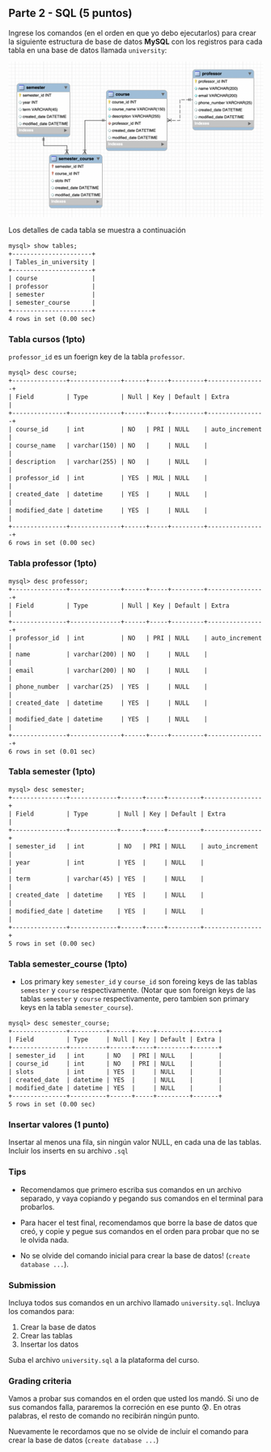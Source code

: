 ## Parte 2 - SQL (5 puntos)

Ingrese los comandos (en el orden en que yo debo ejecutarlos) para crear la siguiente estructura de base de datos **MySQL** con los registros para cada tabla en una base de datos llamada `university`:

![](./bd.png)

Los detalles de cada tabla se muestra a continuación

```
mysql> show tables;
+----------------------+
| Tables_in_university |
+----------------------+
| course               |
| professor            |
| semester             |
| semester_course      |
+----------------------+
4 rows in set (0.00 sec)
```

### Tabla cursos (1pto)

`professor_id` es un foerign key de la tabla `professor`.

```
mysql> desc course;
+---------------+--------------+------+-----+---------+----------------+
| Field         | Type         | Null | Key | Default | Extra          |
+---------------+--------------+------+-----+---------+----------------+
| course_id     | int          | NO   | PRI | NULL    | auto_increment |
| course_name   | varchar(150) | NO   |     | NULL    |                |
| description   | varchar(255) | NO   |     | NULL    |                |
| professor_id  | int          | YES  | MUL | NULL    |                |
| created_date  | datetime     | YES  |     | NULL    |                |
| modified_date | datetime     | YES  |     | NULL    |                |
+---------------+--------------+------+-----+---------+----------------+
6 rows in set (0.00 sec)
```

### Tabla professor (1pto)

```
mysql> desc professor;
+---------------+--------------+------+-----+---------+----------------+
| Field         | Type         | Null | Key | Default | Extra          |
+---------------+--------------+------+-----+---------+----------------+
| professor_id  | int          | NO   | PRI | NULL    | auto_increment |
| name          | varchar(200) | NO   |     | NULL    |                |
| email         | varchar(200) | NO   |     | NULL    |                |
| phone_number  | varchar(25)  | YES  |     | NULL    |                |
| created_date  | datetime     | YES  |     | NULL    |                |
| modified_date | datetime     | YES  |     | NULL    |                |
+---------------+--------------+------+-----+---------+----------------+
6 rows in set (0.01 sec)
```

### Tabla semester (1pto)

```
mysql> desc semester;
+---------------+-------------+------+-----+---------+----------------+
| Field         | Type        | Null | Key | Default | Extra          |
+---------------+-------------+------+-----+---------+----------------+
| semester_id   | int         | NO   | PRI | NULL    | auto_increment |
| year          | int         | YES  |     | NULL    |                |
| term          | varchar(45) | YES  |     | NULL    |                |
| created_date  | datetime    | YES  |     | NULL    |                |
| modified_date | datetime    | YES  |     | NULL    |                |
+---------------+-------------+------+-----+---------+----------------+
5 rows in set (0.00 sec)
```

### Tabla semester_course (1pto)

- Los primary key `semester_id` y `course_id` son foreing keys de las tablas `semester` y `course` respectivamente. (Notar que son foreign keys de las tablas `semester` y `course` respectivamente, pero tambien son primary keys en la tabla `semester_course`).

```
mysql> desc semester_course;
+---------------+----------+------+-----+---------+-------+
| Field         | Type     | Null | Key | Default | Extra |
+---------------+----------+------+-----+---------+-------+
| semester_id   | int      | NO   | PRI | NULL    |       |
| course_id     | int      | NO   | PRI | NULL    |       |
| slots         | int      | YES  |     | NULL    |       |
| created_date  | datetime | YES  |     | NULL    |       |
| modified_date | datetime | YES  |     | NULL    |       |
+---------------+----------+------+-----+---------+-------+
5 rows in set (0.00 sec)
```

### Insertar valores (1 punto)

Insertar al menos una fila, sin ningún valor NULL, en cada una de las tablas. Incluir los inserts en su archivo `.sql` 


### Tips

- Recomendamos que primero escriba sus comandos en un archivo separado, y vaya copiando y pegando sus comandos en el terminal para probarlos.

- Para hacer el test final, recomendamos que borre la base de datos que creó, y copie y pegue sus comandos en el orden para probar que no se le olvida nada.

- No se olvide del comando inicial para crear la base de datos! (`create database ...`).

### Submission

Incluya todos sus comandos en un archivo llamado `university.sql`. Incluya los comandos para:

1. Crear la base de datos
2. Crear las tablas
3. Insertar los datos

Suba el archivo `university.sql` a la plataforma del curso.

### Grading criteria

Vamos a probar sus comandos en el orden que usted los mandó. Si uno de sus comandos falla, pararemos la correción en ese punto 😰. En otras palabras, el resto de comando no recibirán ningún punto.

Nuevamente le recordamos que no se olvide de incluir el comando para crear la base de datos (`create database ...`)
